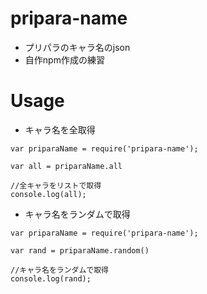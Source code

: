 # pripara-name
* プリパラのキャラ名のjson
* 自作npm作成の練習
# Usage

* キャラ名を全取得
```
var priparaName = require('pripara-name');

var all = priparaName.all

//全キャラをリストで取得
console.log(all);
```

* キャラ名をランダムで取得
```
var priparaName = require('pripara-name');

var rand = priparaName.random()

//キャラ名をランダムで取得
console.log(rand);
```
